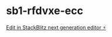 # sb1-rfdvxe-ecc

[Edit in StackBlitz next generation editor ⚡️](https://stackblitz.com/~/github.com/yousuf-dev-7/sb1-rfdvxe-ecc)